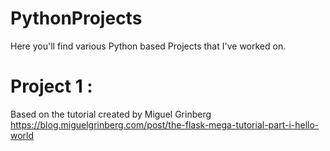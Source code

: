 # PythonProjects

Here you'll find various Python based Projects that I've worked on.

# Project 1 : 
Based on the tutorial created by Miguel Grinberg
https://blog.miguelgrinberg.com/post/the-flask-mega-tutorial-part-i-hello-world
